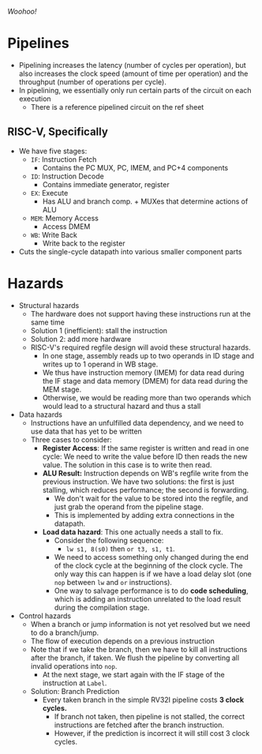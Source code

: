 *Woohoo!*
# Pipelines
* Pipelining increases the latency (number of cycles per operation), but also increases the clock speed (amount of time per operation) and the throughput (number of operations per cycle).
* In pipelining, we essentially only run certain parts of the circuit on each execution
	* There is a reference pipelined circuit on the ref sheet
## RISC-V, Specifically
* We have five stages:
	* `IF`: Instruction Fetch
		* Contains the PC MUX, PC, IMEM, and PC+4 components
	* `ID`: Instruction Decode
		* Contains immediate generator, register
	* `EX`: Execute
		* Has ALU and branch comp. + MUXes that determine actions of ALU
	* `MEM`: Memory Access
		* Access DMEM
	* `WB`: Write Back
		* Write back to the register
* Cuts the single-cycle datapath into various smaller component parts
# Hazards
* Structural hazards
	* The hardware does not support having these instructions run at the same time
	* Solution 1 (inefficient): stall the instruction
	* Solution 2: add more hardware
	* RISC-V's required regfile design will avoid these structural hazards.
		* In one stage, assembly reads up to two operands in ID stage and writes up to 1 operand in WB stage.
		* We thus have instruction memory (IMEM) for data read during the IF stage and data memory (DMEM) for data read during the MEM stage. 
		* Otherwise, we would be reading more than two operands which would lead to a structural hazard and thus a stall
* Data hazards
	* Instructions have an unfulfilled data dependency, and we need to use data that has yet to be written
	* Three cases to consider:
		* **Register Access**: If the same regist[]()er is written and read in one cycle: We need to write the value before ID then reads the new value. The solution in this case is to write then read.  
		* **ALU Result:** Instruction depends on WB's regfile write from the previous instruction. We have two solutions: the first is just stalling, which reduces performance; the second is forwarding.
			* We don't wait for the value to be stored into the regfile, and just grab the operand from the pipeline stage.
			* This is implemented by adding extra connections in the datapath.
		* **Load data hazard**: This one actually needs a stall to fix.
			* Consider the following sequence:
				* `lw s1, 8(s0)` then `or t3, s1, t1`. 
			* We need to access something only changed during the end of the clock cycle at the beginning of the clock cycle. The only way this can happen is if we have a load delay slot (one `nop` between `lw` and `or` instructions).
			* One way to salvage performance is to do **code scheduling**, which is adding an instruction unrelated to the load result during the compilation stage.
* Control hazards
	* When a branch or jump information is not yet resolved but we need to do a branch/jump.
	* The flow of execution depends on a previous instruction
	* Note that if we take the branch, then we have to kill all instructions after the branch, if taken. We flush the pipeline by converting all invalid operations into `nop`.
		* At the next stage, we start again with the IF stage of the instruction at `Label`.
	* Solution: Branch Prediction
		* Every taken branch in the simple RV32I pipeline costs **3 clock cycles.**
			* If branch not taken, then pipeline is not stalled, the correct instructions are fetched after the branch instruction.
			* However, if the prediction is incorrect it will still cost 3 clock cycles.